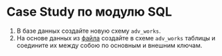 # Case Study по модулю SQL  

1. В базе данных создайте новую схему `adv_works`.  
2. На основе данных из [файла](https://github.com/datacoach2024/data_analysis_course/blob/main/data/adventure_works.xlsx) создайте в схеме `adv_works` таблицы и соедините их между собою по основным и внешним ключам.   


